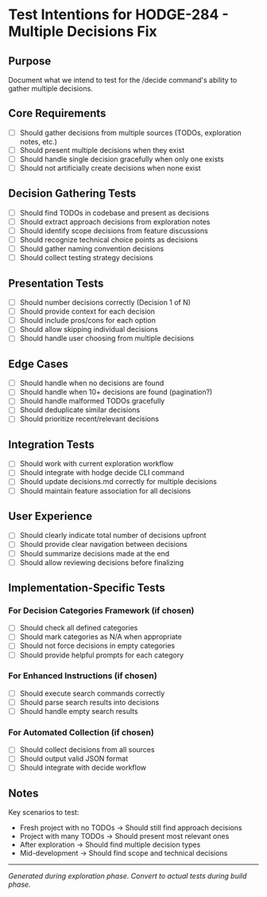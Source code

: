 # Test Intentions for HODGE-284 - Multiple Decisions Fix

## Purpose
Document what we intend to test for the /decide command's ability to gather multiple decisions.

## Core Requirements
- [ ] Should gather decisions from multiple sources (TODOs, exploration notes, etc.)
- [ ] Should present multiple decisions when they exist
- [ ] Should handle single decision gracefully when only one exists
- [ ] Should not artificially create decisions when none exist

## Decision Gathering Tests
- [ ] Should find TODOs in codebase and present as decisions
- [ ] Should extract approach decisions from exploration notes
- [ ] Should identify scope decisions from feature discussions
- [ ] Should recognize technical choice points as decisions
- [ ] Should gather naming convention decisions
- [ ] Should collect testing strategy decisions

## Presentation Tests
- [ ] Should number decisions correctly (Decision 1 of N)
- [ ] Should provide context for each decision
- [ ] Should include pros/cons for each option
- [ ] Should allow skipping individual decisions
- [ ] Should handle user choosing from multiple decisions

## Edge Cases
- [ ] Should handle when no decisions are found
- [ ] Should handle when 10+ decisions are found (pagination?)
- [ ] Should handle malformed TODOs gracefully
- [ ] Should deduplicate similar decisions
- [ ] Should prioritize recent/relevant decisions

## Integration Tests
- [ ] Should work with current exploration workflow
- [ ] Should integrate with hodge decide CLI command
- [ ] Should update decisions.md correctly for multiple decisions
- [ ] Should maintain feature association for all decisions

## User Experience
- [ ] Should clearly indicate total number of decisions upfront
- [ ] Should provide clear navigation between decisions
- [ ] Should summarize decisions made at the end
- [ ] Should allow reviewing decisions before finalizing

## Implementation-Specific Tests

### For Decision Categories Framework (if chosen)
- [ ] Should check all defined categories
- [ ] Should mark categories as N/A when appropriate
- [ ] Should not force decisions in empty categories
- [ ] Should provide helpful prompts for each category

### For Enhanced Instructions (if chosen)
- [ ] Should execute search commands correctly
- [ ] Should parse search results into decisions
- [ ] Should handle empty search results

### For Automated Collection (if chosen)
- [ ] Should collect decisions from all sources
- [ ] Should output valid JSON format
- [ ] Should integrate with decide workflow

## Notes
Key scenarios to test:
- Fresh project with no TODOs → Should still find approach decisions
- Project with many TODOs → Should present most relevant ones
- After exploration → Should find multiple decision types
- Mid-development → Should find scope and technical decisions

---
*Generated during exploration phase. Convert to actual tests during build phase.*